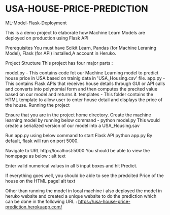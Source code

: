 # USA-HOUSE-PRICE-PREDICTION
ML-Model-Flask-Deployment

This is a demo project to elaborate how Machine Learn Models are deployed on production using Flask API

Prerequisites
You must have Scikit Learn, Pandas (for Machine Leraning Model), Flask (for API) installed,A account in Heruko.

Project Structure
This project has four major parts :

model.py - This contains code fot our Machine Learning model to predict house price in USA based on trainig data in 'USA_Housing.csv' file.
app.py - This contains Flask APIs that receives house details through GUI or API calls and converts into polynomial form and then computes the precited value based on our model and returns it.
templates - This folder contains the HTML template to allow user to enter house detail and displays the price of the house.
Running the project

Ensure that you are in the project home directory. Create the machine learning model by running below command -
python model.py
This would create a serialized version of our model into a USA_Housing.sav

Run app.py using below command to start Flask API
python app.py
By default, flask will run on port 5000.

Navigate to URL http://localhost:5000
You should be able to view the homepage as below : alt text

Enter valid numerical values in all 5 input boxes and hit Predict.

If everything goes well, you should be able to see the predcited Price of the house on the HTML page! alt text

Other than running the model in local machine i also deployed the model in heruko website and created a unique website to do the prediction which can be done in the following URL : https://usa-house-price-prediction.herokuapp.com/
